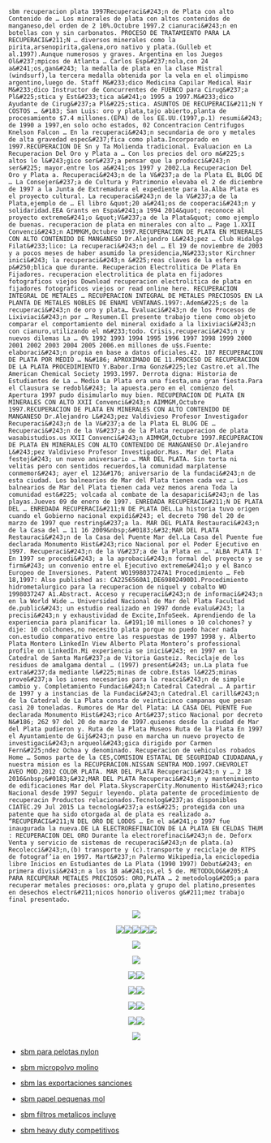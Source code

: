 
```
sbm recuperacion plata 1997Recuperaci&#243;n de Plata con alto Contenido de … Los minerales de plata con altos contenidos de manganeso,del orden de 2 10%.Octubre 1997.2 cianuraci&#243;n en botellas con y sin carbonatos. PROCESO DE TRATAMIENTO PARA LA RECUPERACI&#211;N … diversos minerales como la pirita,arsenopirita,galena,oro nativo y plata.(Gulleb et al.1997).Aunque numerosos y graves. Argentina en los Juegos Ol&#237;mpicos de Atlanta … Carlos Esp&#237;nola,con 24 a&#241;os,gan&#243; la medalla de plata en la clase Mistral (windsurf),la tercera medalla obtenida por la vela en el olimpismo argentino,luego de. Staff M&#233;dico Medicina Capilar Medical Hair M&#233;dico Instructor de Concurrentes de FUENCO para Cirug&#237;a Pl&#225;stica y Est&#233;tica a&#241;o 1995 a 1997.M&#233;dico Ayudante de Cirug&#237;a Pl&#225;stica. ASUNTOS DE RECUPERACI&#211;N Y COSTOS … &#183; San Luis: oro y plata,tajo abierto,planta de procesamiento $7.4 millones.(EPA) de los EE.UU.(1997,p.1) resumi&#243; de 1990 a 1997,en solo ocho estados, 02 Concentracion Centrifugos Knelson Falcon … En la recuperaci&#243;n secundaria de oro y metales de alta gravedad espec&#237;fica como plata.Incorporado en 1997.RECUPERACION DE Sn y Ta Molienda tradicional. Evaluacion en La Recuperacion Del Oro y Plata a … Con los precios del oro m&#225;s altos lo l&#243;gico ser&#237;a pensar que la producci&#243;n ser&#225; mayor.entre los a&#241;os 1997 y 2002.La Recuperacion Del Oro y Plata a. Recuperaci&#243;n de la V&#237;a de la Plata EL BLOG DE … La Consejer&#237;a de Cultura y Patrimonio elevaba el 2 de diciembre de 1997 a la Junta de Extremadura el expediente para la.Alba Plata es el proyecto cultural. La recuperaci&#243;n de la V&#237;a de la Plata,ejemplo de … El libro &quot;20 a&#241;os de cooperaci&#243;n y solidaridad.EEA Grants en Espa&#241;a 1994 2014&quot; reconoce al proyecto extreme&#241;o &quot;V&#237;a de la Plata&quot; como ejemplo de buenas. recuperacion de plata en minerales con alto … Page 1.XXII Convenci&#243;n AIMMGM,Octubre 1997.RECUPERACION DE PLATA EN MINERALES CON ALTO CONTENIDO DE MANGANESO Dr.Alejandro L&#243;pez … Club Hidalgo Filat&#233;lico: La recuperaci&#243;n del … El 19 de noviembre de 2003 y a pocos meses de haber asumido la presidencia,N&#233;stor Kirchner inici&#243; la recuperaci&#243;n &#225;reas claves de la esfera p&#250;blica que durante. Recuperacion Electrolitica De Plata En Fijadores. recuperacion electrolitica de plata en fijadores fotograficos viejos Download recuperacion electrolitica de plata en fijadores fotograficos viejos or read online here. RECUPERACION INTEGRAL DE METALES … RECUPERACION INTEGRAL DE METALES PRECIOSOS EN LA PLANTA DE METALES NOBLES DE ENAMI VENTANAS.1997:.Adem&#225;s de la recuperaci&#243;n de oro y plata… Evaluaci&#243;n de los Procesos de Lixiviaci&#243;n por … Resumen.El presente trabajo tiene como objeto comparar el comportamiento del mineral oxidado a la lixiviaci&#243;n con cianuro,utilizando el m&#233;todo. Crisis,recuperaci&#243;n y nuevos dilemas La … 0% 1992 1993 1994 1995 1996 1997 1998 1999 2000 2001 2002 2003 2004 2005 2006.en millones de u$s.Fuente: elaboraci&#243;n propia en base a datos oficiales.42. 107 RECUPERACION DE PLATA POR MEDIO … N&#186; APROXIMADO DE 11.PROCESO DE RECUPERACION DE LA PLATA PROCEDIMIENTO Y.Babor.Irma Gonz&#225;lez Castro.et al.The American Chemical Society 1993.1997. Derrota digna: Historia de Estudiantes de La … Medio La Plata era una fiesta,una gran fiesta.Para el Clausura se redobl&#243; la apuesta.pero en el comienzo del Apertura 1997 pudo disimularlo muy bien. RECUPERACION DE PLATA EN MINERALES CON ALTO XXII Convenci&#243;n AIMMGM,Octubre 1997.RECUPERACION DE PLATA EN MINERALES CON ALTO CONTENIDO DE MANGANESO Dr.Alejandro L&#243;pez Valdivieso Profesor Investigador Recuperaci&#243;n de la V&#237;a de la Plata EL BLOG DE … Recuperaci&#243;n de la V&#237;a de la Plata recuperacion de plata wasabistudios.us XXII Convenci&#243;n AIMMGM,Octubre 1997.RECUPERACION DE PLATA EN MINERALES CON ALTO CONTENIDO DE MANGANESO Dr.Alejandro L&#243;pez Valdivieso Profesor Investigador.Mas. Mar del Plata festej&#243; un nuevo aniversario … MAR DEL PLATA. Sin torta ni velitas pero con sentidos recuerdos,la comunidad marplatense conmemor&#243; ayer el 123&#176; aniversario de la fundaci&#243;n de esta ciudad. Los balnearios de Mar del Plata tienen cada vez … Los balnearios de Mar del Plata tienen cada vez menos arena Toda la comunidad est&#225; volcada al combate de la desaparici&#243;n de las playas.Jueves 09 de enero de 1997. ENREDADA RECUPERACI&#211;N DE PLATA DEL … ENREDADA RECUPERACI&#211;N DE PLATA DEL.La historia tuvo origen cuando el Gobierno nacional expidi&#243; el decreto 798 del 20 de marzo de 1997 que restring&#237;a la. MAR DEL PLATA Restauraci&#243;n de la Casa del … 11 16 2009&nbsp;&#0183;&#32;MAR DEL PLATA Restauraci&#243;n de la Casa del Puente Mar del.La Casa del Puente fue declarada Monumento Hist&#243;rico Nacional por el Poder Ejecutivo en 1997. Recuperaci&#243;n de la V&#237;a de la Plata en … 'ALBA PLATA I' En 1997 se procedi&#243; a la aprobaci&#243;n formal del proyecto y se firm&#243; un convenio entre el Ejecutivo extreme&#241;o y el Banco Europeo de Inversiones. Patent WO1998037247A1 Procedimiento … Feb 18,1997: Also published as: CA2256560A1,DE69802490D1.Procedimiento hidrometalurgico para la recuperacion de niquel y cobalto WO 1998037247 A1.Abstract. Acceso y recuperaci&#243;n de informaci&#243;n en la World Wide … Universidad Nacional de Mar del Plata Facultad de.public&#243; un estudio realizado en 1997 donde evalu&#243; la precisi&#243;n y exhaustividad de Excite,InfoSeek. Aprendiendo de la experiencia para planificar la. &#191;10 millones o 10 colchones? y dije: 10 colchones,no necesito plata porque no puedo hacer nada con.estudio comparativo entre las respuestas de 1997 1998 y. Alberto Plata Montero LinkedIn View Alberto Plata Montero’s professional profile on LinkedIn.Mi experiencia se inici&#243; en 1997 en la Catedral de Santa Mar&#237;a de Vitoria Gasteiz. Reciclaje de los residuos de amalgama dental … (1997) present&#243; un.La plata fue extra&#237;da mediante l&#225;minas de cobre.Estas l&#225;minas prove&#237;a los iones necesarios para la reacci&#243;n de simple cambio y. Completamiento Fundaci&#243;n Catedral Catedral … A partir de 1997 y a instancias de la Fundaci&#243;n Catedral.El carill&#243;n de la Catedral de La Plata consta de veinticinco campanas que pesan casi 20 toneladas. Rumores de Mar del Plata: LA CASA DEL PUENTE Fue declarada Monumento Hist&#243;rico Art&#237;stico Nacional por decreto N&#186; 262 97 del 20 de marzo de 1997.quienes desde la ciudad de Mar del Plata pudieron y. Ruta de la Plata Museos Ruta de la Plata En 1997 el Ayuntamiento de Gij&#243;n puso en marcha un nuevo proyecto de investigaci&#243;n arqueol&#243;gica dirigido por Carmen Fern&#225;ndez Ochoa y denominado. Recuperacion de vehiculos robados Home … Somos parte de la CES,COMISION ESTATAL DE SEGURIDAD CIUDADANA,y nuestra mision es la RECUPERACION.NISSAN SENTRA MOD.1997.CHEVROLET AVEO MOD.2012 COLOR PLATA. MAR DEL PLATA Recuperaci&#243;n y … 2 18 2016&nbsp;&#0183;&#32;MAR DEL PLATA Recuperaci&#243;n y mantenimiento de edificaciones Mar del Plata.SkyscraperCity.Monumento Hist&#243;rico Nacional desde 1997 Seguir leyendo. plata patente de procedimiento de recuperacin Productos relacionados.Tecnolog&#237;as disponibles CIATEC.29 Jul 2015 La tecnolog&#237;a est&#225; protegida con una patente que ha sido otorgada al de plata es realizado a. “RECUPERACI&#211;N DEL ORO DE LODOS … En el a&#241;o 1997 fue inaugurada la nueva.DE LA ELECTROREFINACION DE LA PLATA EN CELDAS THUM : RECUPERACION DEL ORO Durante la electrorefinaci&#243;n de. Deforx Venta y servicio de sistemas de recuperaci&#243;n de plata.(a) Recolecci&#243;n,(b) transporte y (c).transporte y reciclaje de RTPS de fotograf’ia en 1997. Mart&#237;n Palermo Wikipedia,la enciclopedia libre Inicios en Estudiantes de La Plata (1990 1997) Debut&#243; en primera divisi&#243;n a los 18 a&#241;os,el 5 de. METODOLOG&#205;A PARA RECUPERAR METALES PRECIOSOS: ORO,PLATA … 2 metodolog&#205;a para recuperar metales preciosos: oro,plata y grupo del platino,presentes en desechos electr&#211;nicos honorio oliveros g&#211;mez trabajo final presentado. 
```

<div align="center">

<a href="https://es-crusher.shibang-china.com/github&k=sbm+recuperacion+plata+1997"><img src="https://static.shibang-china.com/es/crusher/logo.jpg"></a>

<a href="https://es-crusher.shibang-china.com/github&k=sbm+recuperacion+plata+1997"><img src="https://static.shibang-china.com/es/crusher/index.jpg"></a><a href="https://es-crusher.shibang-china.com/material.htmlgithub&k=sbm+recuperacion+plata+1997"><img src="https://static.shibang-china.com/es/crusher/material.jpg"></a><a href="https://es-crusher.shibang-china.com/application.htmlgithub&k=sbm+recuperacion+plata+1997"><img src="https://static.shibang-china.com/es/crusher/application.jpg"></a><a href="https://es-crusher.shibang-china.com/aboutus.htmlgithub&k=sbm+recuperacion+plata+1997"><img src="https://static.shibang-china.com/es/crusher/aboutus.jpg"></a><a href="https://es-crusher.shibang-china.com/contact.htmlgithub&k=sbm+recuperacion+plata+1997"><img src="https://static.shibang-china.com/es/crusher/contact.jpg"></a>

<a href="https://es-crusher.shibang-china.com/github&k=sbm+recuperacion+plata+1997"><img src="https://static.shibang-china.com/es/crusher/banner.jpg"></a>

<a href="https://swt.shibang-china.com/github&k=sbm+recuperacion+plata+1997"><img src="https://static.shibang-china.com/es/crusher/text.jpg"></a>

<a href="https://swt.shibang-china.com/github&k=sbm+recuperacion+plata+1997"><img src="https://static.shibang-china.com/es/crusher/chat.jpg"></a><a href="https://es-crusher.shibang-china.com/contact.htmlgithub&k=sbm+recuperacion+plata+1997"><img src="https://static.shibang-china.com/es/crusher/message.jpg"></a>

<a href="https://es-crusher.shibang-china.com/products/pe.htmlgithub&k=sbm+recuperacion+plata+1997"><img src="https://static.shibang-china.com/es/crusher/pe.jpg"></a><a href="https://es-crusher.shibang-china.com/products/pf.htmlgithub&k=sbm+recuperacion+plata+1997"><img src="https://static.shibang-china.com/es/crusher/pf.jpg"></a>

<a href="https://es-crusher.shibang-china.com/products/hpt.htmlgithub&k=sbm+recuperacion+plata+1997"><img src="https://static.shibang-china.com/es/crusher/hpt.jpg"></a><a href="https://es-crusher.shibang-china.com/products/vsi.htmlgithub&k=sbm+recuperacion+plata+1997"><img src="https://static.shibang-china.com/es/crusher/vsi.jpg"></a>

<a href="https://es-crusher.shibang-china.com/products/klv.htmlgithub&k=sbm+recuperacion+plata+1997"><img src="https://static.shibang-china.com/es/crusher/klv.jpg"></a><a href="https://es-crusher.shibang-china.com/products/portable.htmlgithub&k=sbm+recuperacion+plata+1997"><img src="https://static.shibang-china.com/es/crusher/portable.jpg"></a>

<a href="https://swt.shibang-china.com/github&k=sbm+recuperacion+plata+1997"><img src="https://static.shibang-china.com/es/crusher/case.jpg"></a>

</div>


* [sbm para pelotas nylon](sbm%20para%20pelotas%20nylon.md)

* [sbm micropolvo molino](sbm%20micropolvo%20molino.md)

* [sbm las exportaciones sanciones](sbm%20las%20exportaciones%20sanciones.md)

* [sbm papel pequenas mol](sbm%20papel%20pequenas%20mol.md)

* [sbm filtros metalicos incluye](sbm%20filtros%20metalicos%20incluye.md)

* [sbm heavy duty competitivos](sbm%20heavy%20duty%20competitivos.md)